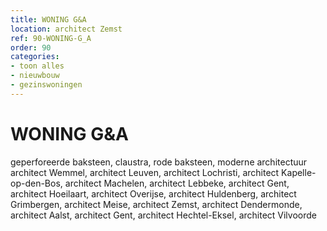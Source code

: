 ```yaml
---
title: WONING G&A
location: architect Zemst
ref: 90-WONING-G_A
order: 90
categories:
- toon alles
- nieuwbouw
- gezinswoningen
---
```

# WONING G&A

geperforeerde baksteen, claustra, rode baksteen, moderne architectuur
architect Wemmel, architect Leuven, architect Lochristi, architect Kapelle-op-den-Bos, architect Machelen, architect Lebbeke, architect Gent, architect Hoeilaart, architect Overijse, architect Huldenberg, architect Grimbergen, architect Meise, architect Zemst, architect Dendermonde, architect Aalst, architect Gent, architect Hechtel-Eksel, architect Vilvoorde